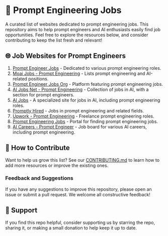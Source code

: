 # 📝 Prompt Engineering Jobs

A curated list of websites dedicated to prompt engineering jobs. This repository aims to help prompt engineers and AI enthusiasts easily find job opportunities. Feel free to explore the resources below, and consider contributing to keep the list fresh and relevant!

## 🌐 Job Websites for Prompt Engineers

1. [Prompt Engineer Jobs](https://promptengineerjobs.io/jobs) - Dedicated to various prompt engineering roles.
2. [Moai Jobs - Prompt Engineering](https://www.moaijobs.com/prompt-engineering-jobs) - Lists prompt engineering and AI-related positions.
3. [Prompt Engineer Jobs Org](https://promptengineerjobs.org/) - Platform featuring prompt engineering jobs.
4. [AI Jobs Net - Prompt Engineering](https://aijobs.net/list/prompt-engineering-related-jobs/) - Collection of jobs in AI, with a section for prompt engineers.
5. [AI Jobs](https://aijobs.ai/prompt-engineer) - A specialized site for jobs in AI, including prompt engineering roles.
6. [Promptly Hired](https://promptlyhired.com/) - Jobs in prompt engineering and related fields.
7. [Upwork - Prompt Engineering](https://www.upwork.com/en-gb/freelance-jobs/prompt-engineering/) - Freelance prompt engineering roles.
8. [Prompt Engineering Jobs](https://prompt-engineering-jobs.com/) - Portal for finding prompt engineering jobs.
9. [AI Careers - Prompt Engineer](https://aicareers.jobs/job-category/prompt-engineer/) - Job board for various AI careers, including prompt engineering.

## 🚀 How to Contribute

Want to help us grow this list? See our [CONTRIBUTING.md](CONTRIBUTING.md) to learn how to add more resources or improve the existing ones.

### Feedback and Suggestions

If you have any suggestions to improve this repository, please open an issue or submit a pull request. We welcome all constructive feedback!

## 💖 Support

If you find this repo helpful, consider supporting us by starring the repo, sharing it, or making a small donation to help keep it up to date.
